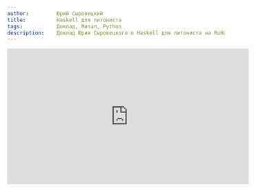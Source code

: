 ```yaml
---
author:         Юрий Сыровецкий
title:          Haskell для питониста
tags:           Доклад, Митап, Python
description:    Доклад Юрия Сыровецкого о Haskell для питониста на RuHaskell.Meetup 2015 Summer.
---
```


<iframe width="560" height="315" src="https://www.youtube.com/embed/kLswm3Oun20" frameborder="0" allowfullscreen></iframe>
